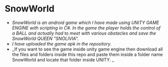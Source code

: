 # SnowWorld
- _SnowWorld is an android game which I have made using UNITY GAME ENGINE with scripting in C#. In the game the player holds the control of a BALL and actually had to meet with various obstacles and save the SnowWorld QUEEN "SNOLIVIA"._
- _I have uploaded the game apk in the repository._
- _If you want to see the game inside unity game engine then download all the files and folders inside this repo and paste them inside a folder name SnowWorld and locate that folder inside UNITY. _
